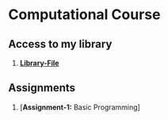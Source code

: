 # Computational Course

## Access to my library
1. [**Library-File**](library/library.py)
## Assignments
1. [**Assignment-1:** Basic Programming]